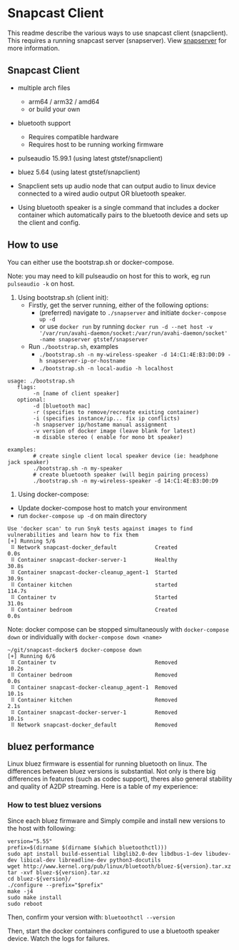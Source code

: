 # Snapcast Client

This readme describe the various ways to use snapcast client (snapclient).
This requires a running snapcast server (snapserver). View 
[snapserver](../snapserver/README.md) for more information.

## Snapcast Client

* multiple arch files
   * arm64 / arm32 / amd64
   * or build your own
* bluetooth support
   * Requires compatible hardware
   * Requires host to be running working firmware
* pulseaudio 15.99.1 (using latest gtstef/snapclient)
* bluez 5.64    (using latest gtstef/snapclient)

* Snapclient sets up audio node that can output audio to linux device connected to a wired audio output OR bluetooth speaker.
* Using bluetooth speaker is a single command that includes a docker container which automatically pairs to the bluetooth device and sets up the client and config.

## How to use

You can either use the bootstrap.sh or docker-compose.

Note: you may need to kill pulseaudio on host for this to work, eg run `pulseaudio -k` on host.

1. Using bootstrap.sh (client init):
   * Firstly, get the server running, either of the following options:
      * (preferred) navigate to `./snapserver` and initiate `docker-compose up -d`
      * or use `docker run` by running `docker run -d --net host -v '/var/run/avahi-daemon/socket:/var/run/avahi-daemon/socket' -name snapserver gtstef/snapserver`
   * Run `./bootstrap.sh`, examples
      * `./bootstrap.sh -n my-wireless-speaker -d 14:C1:4E:B3:D0:D9 -h snapserver-ip-or-hostname `
      * `./bootstrap.sh -n local-audio -h localhost `
```
usage: ./bootstrap.sh
   flags:
        -n [name of client speaker]
   optional:
        -d [bluetooth mac]
        -r (specifies to remove/recreate existing container)
        -i (specifies instance/ip... fix ip conflicts)
        -h snapserver ip/hostame manual assignment
        -v version of docker image (leave blank for latest)
        -m disable stereo ( enable for mono bt speaker)

examples:
        # create single client local speaker device (ie: headphone jack speaker)
        ./bootstrap.sh -n my-speaker
        # create bluetooth speaker (will begin pairing process)
        ./bootstrap.sh -n my-wireless-speaker -d 14:C1:4E:B3:D0:D9
```
 1. Using docker-compose:
   * Update docker-compose host to match your environment
   * run `docker-compose up -d` on main directory

```
Use 'docker scan' to run Snyk tests against images to find vulnerabilities and learn how to fix them
[+] Running 5/6
 ⠿ Network snapcast-docker_default            Created                                                                                                                                                         0.0s
 ⠿ Container snapcast-docker-server-1         Healthy                                                                                                                                                        30.8s
 ⠿ Container snapcast-docker-cleanup_agent-1  Started                                                                                                                                                        30.9s
 ⠿ Container kitchen                          started                                                                                                                                                       114.7s
 ⠿ Container tv                               Started                                                                                                                                                        31.0s
 ⠿ Container bedroom                          Created                                                                                                                                                         0.0s
```

Note: docker compose can be stopped simultaneously with `docker-compose down` or individually with `docker-compose down <name>`

```
~/git/snapcast-docker$ docker-compose down
[+] Running 6/6
 ⠿ Container tv                               Removed                                                                                                                                                        10.2s
 ⠿ Container bedroom                          Removed                                                                                                                                                         0.0s
 ⠿ Container snapcast-docker-cleanup_agent-1  Removed                                                                                                                                                        10.1s
 ⠿ Container kitchen                          Removed                                                                                                                                                         2.1s
 ⠿ Container snapcast-docker-server-1         Removed                                                                                                                                                        10.1s
 ⠿ Network snapcast-docker_default            Removed
```


## bluez performance

Linux bluez firmware is essential for running bluetooth on linux. The differences between bluez versions is substantial. Not only is there big differences in features (such as codec support), theres also general stability and quality of A2DP streaming. Here is a table of my experience:

### How to test bluez versions

Since each bluez firmware and
Simply compile and install new versions to the host with following:
```
version="5.55"
prefix=$(dirname $(dirname $(which bluetoothctl)))
sudo apt install build-essential libglib2.0-dev libdbus-1-dev libudev-dev libical-dev libreadline-dev python3-docutils
wget http://www.kernel.org/pub/linux/bluetooth/bluez-${version}.tar.xz
tar -xvf bluez-${version}.tar.xz
cd bluez-${version}/
./configure --prefix="$prefix"
make -j4
sudo make install
sudo reboot
```
Then, confirm your version with:
`bluetoothctl --version`

Then, start the docker containers configured to use a bluetooth speaker device. Watch the logs for failures.

